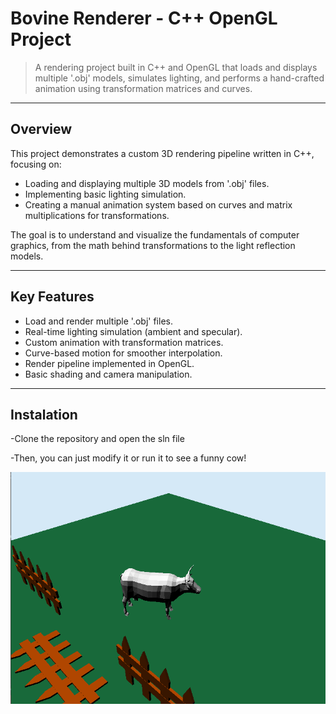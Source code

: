 # Bovine Renderer - C++ OpenGL Project

> A rendering project built in C++ and OpenGL that loads and displays multiple '.obj' models, simulates lighting, and performs a hand-crafted animation using transformation matrices and curves.

---

## Overview

This project demonstrates a custom 3D rendering pipeline written in C++, focusing on:
- Loading and displaying multiple 3D models from '.obj' files.
- Implementing basic lighting simulation.
- Creating a manual animation system based on curves and matrix multiplications for transformations.

The goal is to understand and visualize the fundamentals of computer graphics, from the math behind transformations to the light reflection models.

---

## Key Features

- Load and render multiple '.obj' files.
- Real-time lighting simulation (ambient and specular).
- Custom animation with transformation matrices.
- Curve-based motion for smoother interpolation.
- Render pipeline implemented in OpenGL.
- Basic shading and camera manipulation.

---

## Instalation

-Clone the repository and open the sln file

-Then, you can just modify it or run it to see a funny cow!

![Funny Cow](./images/render_image.png)